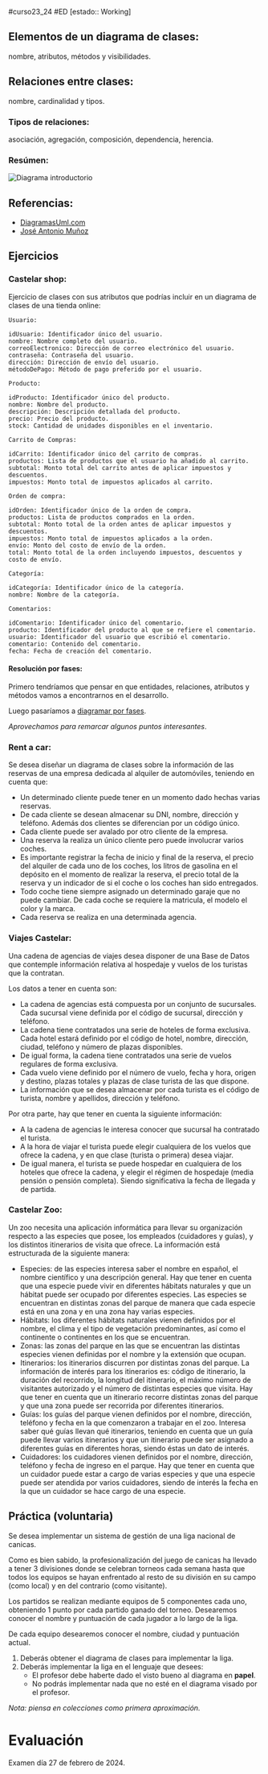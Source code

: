 #curso23_24 #ED [estado:: Working] 

## Elementos de un diagrama de clases: 
nombre, atributos, métodos y visibilidades.

## Relaciones entre clases:
nombre, cardinalidad y tipos.

### Tipos de relaciones: 
asociación, agregación, composición, dependencia, herencia.

### Resúmen:
![Diagrama introductorio](https://camo.githubusercontent.com/bc44c58440490d367a3065eadabf867059bcb1d91d66b34e0c63150ab1790727/687474703a2f2f6a616d6a323030302e6769746875622e696f2f656e746f726e6f736465736172726f6c6c6f2f352f6173736574732f636c6173732d6469616772616d2d646f6d61696e2d6f766572766965772e706e67)

## Referencias:
+ [DiagramasUml.com](https://diagramasuml.com/diagrama-de-clases/)
+ [José Antonio Muñoz](https://github.com/jamj2000/DAW1-ED-Apuntes/blob/master/5.DIAGRAMAS_CLASES.md)

## Ejercicios


### Castelar shop:
Ejercicio de clases con sus atributos que podrías incluir en un diagrama de clases de una tienda online:

    Usuario:

    idUsuario: Identificador único del usuario.
    nombre: Nombre completo del usuario.
    correoElectronico: Dirección de correo electrónico del usuario.
    contraseña: Contraseña del usuario.
    dirección: Dirección de envío del usuario.
    métodoDePago: Método de pago preferido por el usuario.

    Producto:

    idProducto: Identificador único del producto.
    nombre: Nombre del producto.
    descripción: Descripción detallada del producto.
    precio: Precio del producto.
    stock: Cantidad de unidades disponibles en el inventario.

    Carrito de Compras:

    idCarrito: Identificador único del carrito de compras.
    productos: Lista de productos que el usuario ha añadido al carrito.
    subtotal: Monto total del carrito antes de aplicar impuestos y descuentos.
    impuestos: Monto total de impuestos aplicados al carrito.

    Orden de compra:

    idOrden: Identificador único de la orden de compra.
    productos: Lista de productos comprados en la orden.
    subtotal: Monto total de la orden antes de aplicar impuestos y descuentos.
    impuestos: Monto total de impuestos aplicados a la orden.
    envío: Monto del costo de envío de la orden.
    total: Monto total de la orden incluyendo impuestos, descuentos y costo de envío.

    Categoría:

    idCategoría: Identificador único de la categoría.
    nombre: Nombre de la categoría.

    Comentarios:

    idComentario: Identificador único del comentario.
    producto: Identificador del producto al que se refiere el comentario.
    usuario: Identificador del usuario que escribió el comentario.
    comentario: Contenido del comentario.
    fecha: Fecha de creación del comentario.

#### Resolución por fases:
Primero tendríamos que pensar en que entidades, relaciones, atributos y métodos vamos a encontrarnos en el desarrollo.


Luego pasaríamos a [diagramar por fases](https://luiscastelar.duckdns.org/2023/assets/ED/UT7/tienda.drawio.pdf).

*Aprovechamos para remarcar algunos puntos interesantes*.


### Rent a car:
Se desea diseñar un diagrama de clases sobre la información de las reservas de una empresa dedicada
al alquiler de automóviles, teniendo en cuenta que:
+ Un determinado cliente puede tener en un momento dado hechas varias reservas.
+ De cada cliente se desean almacenar su DNI, nombre, dirección y teléfono. Además dos clientes se diferencian por un código único.
+ Cada cliente puede ser avalado por otro cliente de la empresa.
+ Una reserva la realiza un único cliente pero puede involucrar varios coches.
+ Es importante registrar la fecha de inicio y final de la reserva, el precio del alquiler de cada uno de los coches, los litros de gasolina en el depósito en el momento de realizar la reserva, el precio total de la reserva y un indicador de si el coche o los coches han sido entregados.
+ Todo coche tiene siempre asignado un determinado garaje que no puede cambiar. De cada coche se requiere la matricula, el modelo el color y la marca.
+ Cada reserva se realiza en una determinada agencia.


### Viajes Castelar:
Una cadena de agencias de viajes desea disponer de una Base de Datos que contemple información
relativa al hospedaje y vuelos de los turistas que la contratan.

Los datos a tener en cuenta son:
+ La cadena de agencias está compuesta por un conjunto de sucursales. Cada sucursal viene definida por el código de sucursal, dirección y teléfono.
+ La cadena tiene contratados una serie de hoteles de forma exclusiva. Cada hotel estará definido por el código de hotel, nombre, dirección, ciudad, teléfono y número de plazas disponibles.
+ De igual forma, la cadena tiene contratados una serie de vuelos regulares de forma exclusiva.
+ Cada vuelo viene definido por el número de vuelo, fecha y hora, origen y destino, plazas totales y plazas de clase turista de las que dispone.
+ La información que se desea almacenar por cada turista es el código de turista, nombre y apellidos, dirección y teléfono.
  
Por otra parte, hay que tener en cuenta la siguiente información:
+ A la cadena de agencias le interesa conocer que sucursal ha contratado el turista.
+ A la hora de viajar el turista puede elegir cualquiera de los vuelos que ofrece la cadena, y en que clase (turista o primera) desea viajar.
+ De igual manera, el turista se puede hospedar en cualquiera de los hoteles que ofrece la cadena, y elegir el régimen de hospedaje (media pensión o pensión completa). Siendo significativa la fecha de llegada y de partida.


### Castelar Zoo:
Un zoo necesita una aplicación informática para llevar su organización respecto a las especies que
posee, los empleados (cuidadores y guías), y los distintos itinerarios de visita que ofrece. La
información está estructurada de la siguiente manera:
+ Especies: de las especies interesa saber el nombre en español, el nombre científico y una descripción general. Hay que tener en cuenta que una especie puede vivir en diferentes hábitats naturales y que un hábitat puede ser ocupado por diferentes especies. Las especies se encuentran en distintas zonas del parque de manera que cada especie está en una zona y en una zona hay varias especies.
+ Hábitats: los diferentes hábitats naturales vienen definidos por el nombre, el clima y el tipo de vegetación predominantes, así como el continente o continentes en los que se encuentran.
+ Zonas: las zonas del parque en las que se encuentran las distintas especies vienen definidas por el nombre y la extensión que ocupan.
+ Itinerarios: los itinerarios discurren por distintas zonas del parque. La información de interés para los itinerarios es: código de itinerario, la duración del recorrido, la longitud del itinerario, el máximo número de visitantes autorizado y el número de distintas especies que visita. Hay que tener en cuenta que un itinerario recorre distintas zonas del parque y que una zona puede ser recorrida por diferentes itinerarios.
+ Guías: los guías del parque vienen definidos por el nombre, dirección, teléfono y fecha en la que comenzaron a trabajar en el zoo. Interesa saber qué guías llevan qué itinerarios, teniendo en cuenta que un guía puede llevar varios itinerarios y que un itinerario puede ser asignado a diferentes guías en  diferentes horas, siendo éstas un dato de interés.
+ Cuidadores: los cuidadores vienen definidos por el nombre, dirección, teléfono y fecha de ingreso en el parque. Hay que tener en cuenta que un cuidador puede estar a cargo de varias especies y que una especie puede ser atendida por varios cuidadores, siendo de interés la fecha en la que un cuidador se hace cargo de una especie.

  
## Práctica (voluntaria)
Se desea implementar un sistema de gestión de una liga nacional de canicas. 

Como es bien sabido, la profesionalización del juego de canicas ha llevado a tener 3 divisiones donde se celebran torneos cada semana hasta que todos los equipos se hayan enfrentado al resto de su división en su campo (como local) y en del contrario (como visitante).

Los partidos se realizan mediante equipos de 5 componentes cada uno, obteniendo 1 punto por cada partido ganado del torneo. Desearemos conocer el nombre y puntuación de cada jugador a lo largo de la liga.

De cada equipo desearemos conocer el nombre, ciudad y puntuación actual.

1. Deberás obtener el diagrama de clases para implementar la liga.
2. Deberás implementar la liga en el lenguaje que desees:
   + El profesor debe haberte dado el visto bueno al diagrama en **papel**.
   + No podrás implementar nada que no esté en el diagrama visado por el profesor.

*Nota: piensa en colecciones como primera aproximación.*

# Evaluación
Examen día 27 de febrero de 2024.
